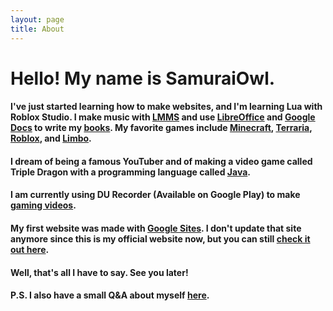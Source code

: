 ```yaml
---
layout: page
title: About
---
```


<h1>Hello! My name is SamuraiOwl.</h1>

#### I've just started learning how to make websites, and I'm learning Lua with Roblox Studio. I make music with [LMMS](https://lmms.io/) and use [LibreOffice](https://www.libreoffice.org/) and [Google Docs](https://docs.google.com) to write my [books](https://samuraiowl.github.io/books). My favorite games include [Minecraft](https://minecraft.net/en-us), [Terraria](http://terraria.org/), [Roblox](https://roblox.com), and [Limbo](http://www.playdead.com/games/limbo/).
#### I dream of being a famous YouTuber and of making a video game called Triple Dragon with a programming language called [Java](https://java.com/en/).
#### I am currently using DU Recorder (Available on Google Play) to make [gaming videos](samuraiowl.github.io/videos.html/gaming_videos.html).
#### My first website was made with [Google Sites](https://sites.google.com). I don't update that site anymore since this is my official website now,  but you can still [check it out here](https://sites.google.com/view/samuraiowl).
#### Well, that's all I have to say. See you later!
#### P.S. I also have a small Q&A  about myself [here](https://samuraiowl.github.io/q&a).
